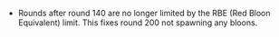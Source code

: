 - Rounds after round 140 are no longer limited by the RBE (Red Bloon Equivalent) limit. This fixes round 200 not spawning any bloons.